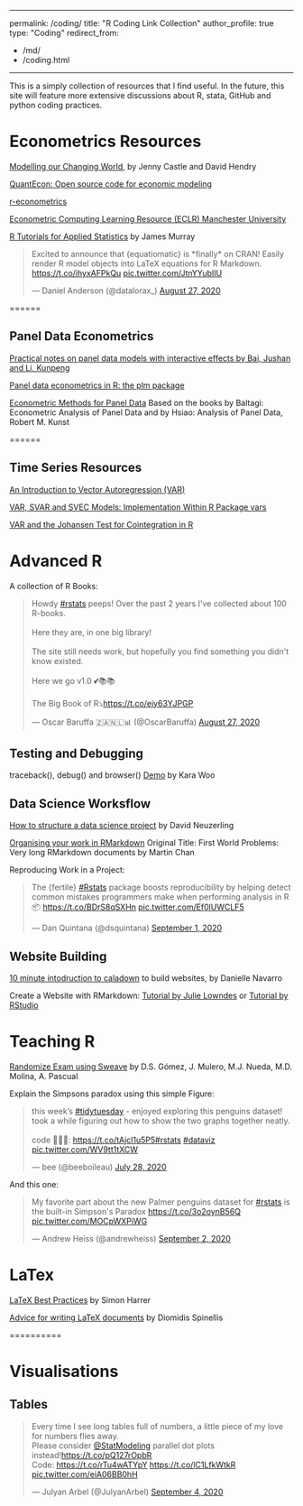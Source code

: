 ---
permalink: /coding/
title: "R Coding Link Collection"
author_profile: true
type: "Coding"
redirect_from: 
  - /md/
  - /coding.html
  ---

This is a simply collection of resources that I find useful. In the future, this site will feature more extensive discussions about R, stata, GitHub and python coding practices. 

# Econometrics Resources

[Modelling our Changing World](https://link.springer.com/book/10.1007%2F978-3-030-21432-6), by Jenny Castle and David Hendry


[QuantEcon: Open source code for economic modeling](https://quantecon.org/)

[r-econometrics](https://www.r-econometrics.com/)


[Econometric Computing Learning Resource (ECLR) Manchester University](http://eclr.humanities.manchester.ac.uk/index.php/Main_Page)

[R Tutorials for Applied Statistics](https://murraylax.org/rtutorials/) by James Murray

<blockquote class="twitter-tweet"><p lang="en" dir="ltr">Excited to announce that {equatiomatic} is *finally* on CRAN! Easily render R model objects into LaTeX equations for R Markdown. <a href="https://t.co/ihyxAFPkQu">https://t.co/ihyxAFPkQu</a> <a href="https://t.co/JtnYYubIIU">pic.twitter.com/JtnYYubIIU</a></p>&mdash; Daniel Anderson (@datalorax_) <a href="https://twitter.com/datalorax_/status/1299016526142386178?ref_src=twsrc%5Etfw">August 27, 2020</a></blockquote> <script async src="https://platform.twitter.com/widgets.js" charset="utf-8"></script>

======

## Panel Data Econometrics
[Practical notes on panel data models with interactive effects by Bai, Jushan and Li, Kunpeng](https://mpra.ub.uni-muenchen.de/81087/1/MPRA_paper_81087.pdf)


[Panel data econometrics in R: the plm package](https://cran.r-project.org/web/packages/plm/vignettes/plmPackage.html)

[Econometric Methods for Panel Data](https://homepage.univie.ac.at/robert.kunst/panpres2.pdf)
Based on the books by Baltagi: Econometric Analysis of Panel Data and by Hsiao: Analysis of Panel Data, Robert M. Kunst

======

## Time Series Resources
[An Introduction to Vector Autoregression (VAR)](https://www.r-econometrics.com/timeseries/varintro/)

[VAR, SVAR and SVEC Models: Implementation Within R Package vars](https://cran.r-project.org/web/packages/vars/vignettes/vars.pdf)

[VAR and the Johansen Test for Cointegration in R](https://www.quantstart.com/articles/Johansen-Test-for-Cointegrating-Time-Series-Analysis-in-R/)

# Advanced R

A collection of R Books:
<blockquote class="twitter-tweet"><p lang="en" dir="ltr">Howdy <a href="https://twitter.com/hashtag/rstats?src=hash&amp;ref_src=twsrc%5Etfw">#rstats</a> peeps! Over the past 2 years I&#39;ve collected about 100 R-books. <br><br>Here they are, in one big library!<br><br>The site still needs work, but hopefully you find something you didn&#39;t know existed. <br><br>Here we go v1.0 💕📚📚<br><br>The Big Book of R⤵️<a href="https://t.co/ejy63YJPGP">https://t.co/ejy63YJPGP</a></p>&mdash; Oscar Baruffa 🇿🇦🇳🇱📊 (@OscarBaruffa) <a href="https://twitter.com/OscarBaruffa/status/1299004189977260038?ref_src=twsrc%5Etfw">August 27, 2020</a></blockquote> <script async src="https://platform.twitter.com/widgets.js" charset="utf-8"></script>


## Testing and Debugging

traceback(), debug() and browser() [Demo](https://github.com/karawoo/sage-r-debugging-demo) by Kara Woo

## Data Science Worksflow
[How to structure a data science project](https://mdneuzerling.com/post/data-science-workflows/) by David Neuzerling

[Organising your work in RMarkdown](https://www.r-bloggers.com/first-world-problems-very-long-rmarkdown-documents/)
Original Title: First World Problems: Very long RMarkdown documents by Martin Chan

Reproducing Work in a Project:
<blockquote class="twitter-tweet"><p lang="en" dir="ltr">The {fertile} <a href="https://twitter.com/hashtag/Rstats?src=hash&amp;ref_src=twsrc%5Etfw">#Rstats</a> package boosts reproducibility by helping detect common mistakes programmers make when performing analysis in R 📦 <a href="https://t.co/BDrS8qSXHn">https://t.co/BDrS8qSXHn</a> <a href="https://t.co/Ef0lUWCLF5">pic.twitter.com/Ef0lUWCLF5</a></p>&mdash; Dan Quintana (@dsquintana) <a href="https://twitter.com/dsquintana/status/1300771201414037504?ref_src=twsrc%5Etfw">September 1, 2020</a></blockquote> <script async src="https://platform.twitter.com/widgets.js" charset="utf-8"></script>

## Website Building
[10 minute intodruction to caladown](https://www.youtube.com/watch?time_continue=1&v=HtQhG80MKQE&feature=emb_logo) to build websites, by Danielle Navarro

Create a Website with RMarkdown: [Tutorial by Julie Lowndes](https://jules32.github.io/rmarkdown-website-tutorial/index.html) or [Tutorial by RStudio](https://resources.github.com/whitepapers/github-and-rstudio/)


# Teaching R
[Randomize Exam using Sweave](https://core.ac.uk/reader/16376348) by D.S. Gómez, J. Mulero, M.J. Nueda, M.D. Molina, A. Pascual

Explain the Simpsons paradox using this simple Figure:  

<blockquote class="twitter-tweet"><p lang="en" dir="ltr">this week’s <a href="https://twitter.com/hashtag/tidytuesday?src=hash&amp;ref_src=twsrc%5Etfw">#tidytuesday</a> - enjoyed exploring this penguins dataset! took a while figuring out how to show the two graphs together neatly. <br><br>code 👩🏻‍💻: <a href="https://t.co/tAjcl1u5P5">https://t.co/tAjcl1u5P5</a><a href="https://twitter.com/hashtag/rstats?src=hash&amp;ref_src=twsrc%5Etfw">#rstats</a> <a href="https://twitter.com/hashtag/dataviz?src=hash&amp;ref_src=twsrc%5Etfw">#dataviz</a> <a href="https://t.co/WV9tt1tXCW">pic.twitter.com/WV9tt1tXCW</a></p>&mdash; bee (@beeboileau) <a href="https://twitter.com/beeboileau/status/1288234907739795457?ref_src=twsrc%5Etfw">July 28, 2020</a></blockquote> <script async src="https://platform.twitter.com/widgets.js" charset="utf-8"></script>

And this one: 
<blockquote class="twitter-tweet"><p lang="en" dir="ltr">My favorite part about the new Palmer penguins dataset for <a href="https://twitter.com/hashtag/rstats?src=hash&amp;ref_src=twsrc%5Etfw">#rstats</a> is the built-in Simpson&#39;s Paradox <a href="https://t.co/3o2oynB56Q">https://t.co/3o2oynB56Q</a> <a href="https://t.co/MOCpWXPiWG">pic.twitter.com/MOCpWXPiWG</a></p>&mdash; Andrew Heiss (@andrewheiss) <a href="https://twitter.com/andrewheiss/status/1301166792627421186?ref_src=twsrc%5Etfw">September 2, 2020</a></blockquote> <script async src="https://platform.twitter.com/widgets.js" charset="utf-8"></script>

# LaTex
[LaTeX Best Practices](https://github.com/simonharrer/latex-best-practices#special-commands) by Simon Harrer

[Advice for writing LaTeX documents](https://github.com/dspinellis/latex-advice) by Diomidis Spinellis


==========

# Visualisations


## Tables
<blockquote class="twitter-tweet"><p lang="en" dir="ltr">Every time I see long tables full of numbers, a little piece of my love for numbers flies away. <br>Please consider <a href="https://twitter.com/StatModeling?ref_src=twsrc%5Etfw">@StatModeling</a> parallel dot plots instead!<a href="https://t.co/pQ127rOpbR">https://t.co/pQ127rOpbR</a><br>Code: <a href="https://t.co/rTu4wATYpY">https://t.co/rTu4wATYpY</a> <a href="https://t.co/lC1LfkWtkR">https://t.co/lC1LfkWtkR</a> <a href="https://t.co/eiA06BB0hH">pic.twitter.com/eiA06BB0hH</a></p>&mdash; Julyan Arbel (@JulyanArbel) <a href="https://twitter.com/JulyanArbel/status/1301816176339832832?ref_src=twsrc%5Etfw">September 4, 2020</a></blockquote> <script async src="https://platform.twitter.com/widgets.js" charset="utf-8"></script>

